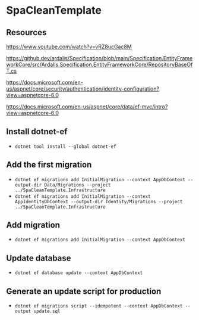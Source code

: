 # SpaCleanTemplate

## Resources

https://www.youtube.com/watch?v=vRZ8ucGac8M



https://github.dev/ardalis/Specification/blob/main/Specification.EntityFrameworkCore/src/Ardalis.Specification.EntityFrameworkCore/RepositoryBaseOfT.cs


https://docs.microsoft.com/en-us/aspnet/core/security/authentication/identity-configuration?view=aspnetcore-6.0

https://docs.microsoft.com/en-us/aspnet/core/data/ef-mvc/intro?view=aspnetcore-6.0

## Install dotnet-ef
- `dotnet tool install --global dotnet-ef`

## Add the first migration
- `dotnet ef migrations add InitialMigration --context AppDbContext --output-dir Data/Migrations --project ../SpaCleanTemplate.Infrastructure`
- `dotnet ef migrations add InitialMigration --context AppIdentityDbContext --output-dir Identity/Migrations --project ../SpaCleanTemplate.Infrastructure`

## Add migration
- `dotnet ef migrations add InitialMigration --context AppDbContext`

## Update database
- `dotnet ef database update --context AppDbContext`

## Generate an update script for production
- `dotnet ef migrations script --idempotent --context AppDbContext --output update.sql`








